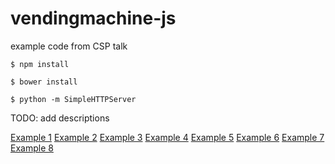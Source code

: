 vendingmachine-js
=================

example code from CSP talk

```
$ npm install
```

```
$ bower install
```

```
$ python -m SimpleHTTPServer
```

TODO: add descriptions

[Example 1](http://localhost:8000/vending-machine1.html)
[Example 2](http://localhost:8000/vending-machine2.html)
[Example 3](http://localhost:8000/vending-machine3.html)
[Example 4](http://localhost:8000/vending-machine4.html)
[Example 5](http://localhost:8000/vending-machine5.html)
[Example 6](http://localhost:8000/vending-machine6.html)
[Example 7](http://localhost:8000/vending-machine7.html)
[Example 8](http://localhost:8000/vending-machine8.html)

